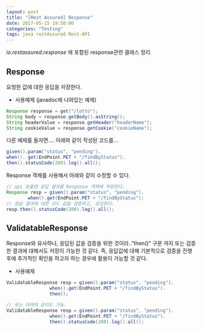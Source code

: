 ```yaml
---
layout: post
title: "[Rest Assured] Response"
date: 2017-05-15 19:50:00
categories: "Testing"
tags: java restAssured Rest-API
---
```


_io.restassured.response_ 에 포함된 response관련 클래스 정리

## Response
요청한 값에 대한 응답을 저장한다.

* 사용예제 (javadoc에 나와있는 예제)
```java
Response response = get("/lotto");
String body = response.getBody().asString();
String headerValue = response.getHeader("headerName");
String cookieValue = response.getCookie("cookieName");
```

다른 예제를 들자면….
아래와 같이 작성된 코드를…
```java
given().param("status", "pending").
when(). get(EndPoint.PET + "/findByStatus").
then().statusCode(200).log().all();
```

 Response 객체를 사용해서 아래와 같이 수정할 수 있다.
```java
// api 호출한 응답 결과를 Response 객체에 저장한다.
Response resp = given().param("status", "pending").
		when().get(EndPoint.PET + "/findByStatus");
// 응닶 결과에 대한 코드 값을 검증하고, 로깅한다.
resp.then().statusCode(200).log().all();
```


## ValidatableResponse
Response와 유사하나,  응답된 값을 검증을 위한 것이라..”then()” 구문 까지 또는 검증한 결과에 대해서도 저장이 가능한 것 같다.
즉, 응답값에 대해 기본적으로 검증을 진행 후에 추가적인 확인을 하고자 하는 경우에 활용이 가능할 것 같다.

* 사용예제 
```java
ValidatableResponse resp = given().param("status", "pending").
                when().get(EndPoint.PET + "/findByStatus").
                then();

// 또는 아래와 같이도 가능.
ValidatableResponse resp = given().param("status", "pending").
                when().get(EndPoint.PET + "/findByStatus").
                then().statusCode(200).log().all();
```

